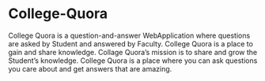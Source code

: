 # College-Quora

College Quora is a question-and-answer WebApplication where questions are asked by Student and answered by Faculty. College Quora is a place to gain and share knowledge. Collage Quora’s mission is to share and grow the Student’s knowledge. College Quora is a place where you can ask questions you care about and get answers that are amazing.
                          
